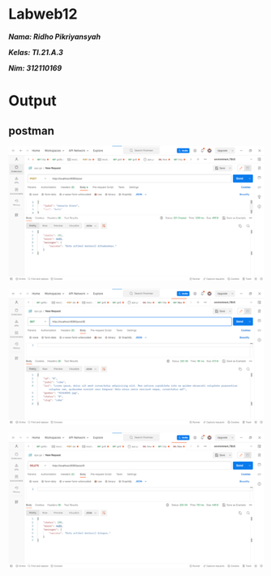 # Labweb12

**_<p>Nama: Ridho Pikriyansyah</p>_**
**_<p>Kelas: TI.21.A.3</p>_**
**_<p>Nim: 312110169</p>_**

# Output

## postman

![roxyzc](./img/CREATE.png)

![roxyzc](./img/GET.png)

![roxyzc](./img/DELETE.png)
